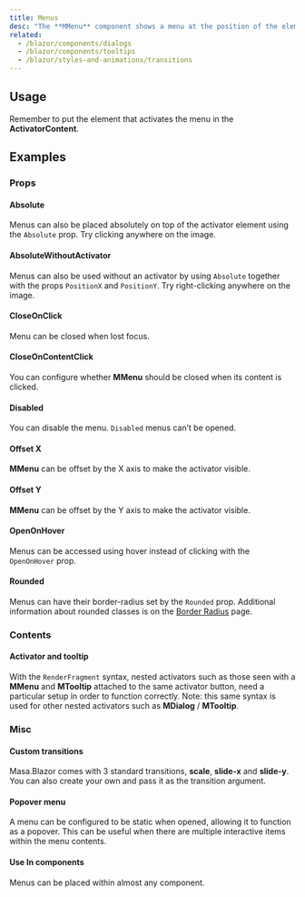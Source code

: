 ```yaml
---
title: Menus
desc: "The **MMenu** component shows a menu at the position of the element used to activate it."
related:
  - /blazor/components/dialogs
  - /blazor/components/tooltips
  - /blazor/styles-and-animations/transitions
---
```


## Usage

Remember to put the element that activates the menu in the **ActivatorContent**.

<masa-example file="Examples.components.menus.Usage"></masa-example>

## Examples

### Props

#### Absolute

Menus can also be placed absolutely on top of the activator element using the `Absolute` prop. Try clicking anywhere on the image.

<masa-example file="Examples.components.menus.Absolute"></masa-example>

#### AbsoluteWithoutActivator

Menus can also be used without an activator by using `Absolute` together with the props `PositionX` and `PositionY`. Try
right-clicking anywhere on the image.

<masa-example file="Examples.components.menus.AbsoluteWithoutActivator"></masa-example>

#### CloseOnClick

Menu can be closed when lost focus.

<masa-example file="Examples.components.menus.CloseOnClick"></masa-example>

#### CloseOnContentClick

You can configure whether **MMenu** should be closed when its content is clicked.

<masa-example file="Examples.components.menus.CloseOnContentClick"></masa-example>

#### Disabled

You can disable the menu. `Disabled` menus can’t be opened.

<masa-example file="Examples.components.menus.Disabled"></masa-example>

#### Offset X

**MMenu** can be offset by the X axis to make the activator visible.

<masa-example file="Examples.components.menus.OffsetX"></masa-example>

#### Offset Y

**MMenu** can be offset by the Y axis to make the activator visible.

<masa-example file="Examples.components.menus.OffsetY"></masa-example>

#### OpenOnHover

Menus can be accessed using hover instead of clicking with the `OpenOnHover` prop.

<masa-example file="Examples.components.menus.OpenOnHover"></masa-example>

#### Rounded

Menus can have their border-radius set by the `Rounded` prop. Additional information about rounded classes is on the
[Border Radius](/blazor/styles-and-animations/border-radius) page.

<masa-example file="Examples.components.menus.Rounded"></masa-example>

### Contents

#### Activator and tooltip

With the `RenderFragment` syntax, nested activators such as those seen with a **MMenu** and **MTooltip** attached to the
same activator button, need a particular setup in order to function correctly. Note: this same syntax is used for other
nested activators such as **MDialog** / **MTooltip**.

<masa-example file="Examples.components.menus.ActivatorAndTooltip"></masa-example>

### Misc

#### Custom transitions

Masa.Blazor comes with 3 standard transitions, **scale**, **slide-x** and **slide-y**. You can also create your own and
pass it as the transition argument.

<masa-example file="Examples.components.menus.CustomTransitions"></masa-example>

#### Popover menu

A menu can be configured to be static when opened, allowing it to function as a popover. This can be useful when there
are multiple interactive items within the menu contents.

<masa-example file="Examples.components.menus.PopoverMenu"></masa-example>

#### Use In components

Menus can be placed within almost any component.

<masa-example file="Examples.components.menus.UseInComponents"></masa-example>